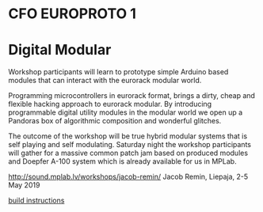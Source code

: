 # CFO EUROPROTO 1
# Digital Modular

Workshop participants will learn to prototype simple Arduino based modules that can interact with the eurorack modular world. 

Programming microcontrollers in eurorack format, brings a dirty, cheap and flexible hacking approach to eurorack modular. By introducing programmable digital utility modules in the modular world we open up a Pandoras box of algorithmic composition and wonderful glitches.

The outcome of the workshop will be true hybrid modular systems that is self playing and self modulating. Saturday night the workshop participants will gather for a massive common patch jam based on produced modules and  Doepfer A-100 system which is already available for us in MPLab.

http://sound.mplab.lv/workshops/jacob-remin/
Jacob Remin, Liepaja, 2-5 May 2019

[build instructions](https://github.com/jsr606/EUROPROTO/tree/master/workshop%20-%20sound%20days%20MPlab/build%20instructions)